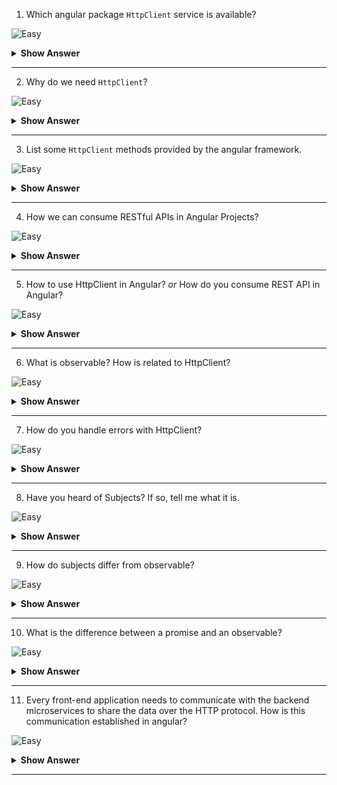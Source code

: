 1. Which angular package `HttpClient` service is available?

![Easy](https://github.com/revaturelabs/interviewquestions/blob/dev/ComplexityTags/simple%20(2).svg)

<details>
<summary><b>Show Answer</b></summary>
<blockquote>

`@angular/common/http` 

</blockquote>
</details>
  
---
 
2. Why do we need `HttpClient`?

![Easy](https://github.com/revaturelabs/interviewquestions/blob/dev/ComplexityTags/simple%20(2).svg)

<details>
<summary><b>Show Answer</b></summary>
<blockquote>

The front-end of applications communicates with back-end services to get or send the data over HTTP protocol using either XMLHttpRequest interface or fetch API . This communication is done in Angular with the help of `HttpClient`.

</blockquote>
</details>
  
---
 
3. List some `HttpClient` methods provided by the angular framework.

![Easy](https://github.com/revaturelabs/interviewquestions/blob/dev/ComplexityTags/simple%20(2).svg)

<details>
<summary><b>Show Answer</b></summary>
<blockquote>

- `HttpClient.get()` method is used to fetch data from a server. 
- `HttpClient.post()` method is used to send the data to the server.
- `HttpClient.put()` method is used to update the data on the server
- `HttpClient.delete()` method is used to delete the data in the server

All `HttpClient` methods return an **Observable** of something. In general, an observable can return multiple values over time. 
	
</blockquote>
</details>
  
---
 
4. How we can consume RESTful APIs in Angular Projects?

![Easy](https://github.com/revaturelabs/interviewquestions/blob/dev/ComplexityTags/simple%20(2).svg)

<details>
<summary><b>Show Answer</b></summary>
<blockquote>
	
We can consume RESTful APIs in Angular applications using HttpClient API.
	
</blockquote>
</details>
  
---
 
5. How to use HttpClient in Angular? _or_ How do you consume REST API in Angular?

![Easy](https://github.com/revaturelabs/interviewquestions/blob/dev/ComplexityTags/simple%20(2).svg)

<details>
<summary><b>Show Answer</b></summary>
<blockquote>

HttpClient API service is used to make communication between front-end web apps with backend services. This communication is done over HTTP protocol.

To work with the HttpClient service in Angular, you need to import the `HttpClientModule` in the `app.module.ts` file. Then inject the HttpClient service in the constructor method after that you can hit the remote server via HTTP’s POST, GET, PUT and DELETE methods.

Then create a service (`employee.service.ts`) to handle all HTTP requests. We import the `HttpClient` and `HttpHeaders` services to make the HTTP request work. Here, we create CRUD operations using HttpClient methods (GET, POST, PUT, DELETE) 
	
For example:
```ts
import { Injectable } from '@angular/core';
import { HttpClient, HttpHeaders } from '@angular/common/http';
import { Observable } from 'rxjs';
import { Employee } from './Employee';

@Injectable({providedIn: 'root'})
export class EmployeeService {
  // Base url
  baseurl = 'http://localhost:3000/employees/';
  
  constructor(private http: HttpClient) { }
  
  // Http Headers
  httpOptions = {
    headers: new HttpHeaders({
      'Content-Type': 'application/json'
    })
  }
  
  // POST
  CreateEmployee(data): Observable<Employee> {
    return this.http.post<Employee>(this.baseurl , JSON.stringify(data), this.httpOptions);
  }  
  
  // GET
  GetEmployee(id): Observable<Employee> {
    return this.http.get<Employee>(this.baseurl + id)
  }
  
  // PUT
  UpdateEmployee(id, data): Observable<Employee> {
    return this.http.put<Employee>(this.baseurl + id, JSON.stringify(data), this.httpOptions)
  }
  
  // DELETE
  DeleteEmployee(id){
    return this.http.delete<Employee>(this.baseurl + id, this.httpOptions)
    )
  } 
}
```

</blockquote>
</details>
  
---
 
6. What is observable? How is related to HttpClient?

![Easy](https://github.com/revaturelabs/interviewquestions/blob/dev/ComplexityTags/simple%20(2).svg)

<details>
<summary><b>Show Answer</b></summary>
<blockquote>


Observable in Angular is a feature that provides support for delivering messages between different parts of your single-page application. This feature is frequently used in Angular because it is responsible for handling multiple values, asynchronous programming in Javascript, and also event-handling processes.
	
All `HttpClient` methods return an **Observable** of something.
	
</blockquote>
</details>
  
---
 
7. How do you handle errors with HttpClient?

![Easy](https://github.com/revaturelabs/interviewquestions/blob/dev/ComplexityTags/simple%20(2).svg)

<details>
<summary><b>Show Answer</b></summary>
<blockquote>

By using Angular's *HttpClient* along with `catch error` from RxJS, we can easily write a function to handle errors within each service. *HttpClient* will also conveniently parse JSON responses and returns an observable object. 

There are two categories of errors that need to be handled differently:
* Client-side: Network problems and front-end code errors. With *HttpClient*, these errors return *ErrorEvent* instances. 
* Server-side: AJAX errors, user errors, back-end code errors, database errors, file system errors. With *HttpClient*, these errors return HTTP Error Responses.

By verifying if an error is an instance of *ErrorEvent*, we can figure out which type of error we have and handle it accordingly. 

To catch errors, we "pipe" the observable result from `http.get()` (or any *HttpClient* methods) through an RxJS `catchError()` operator. Also, we add the `retry(1)` function to the pipe to retry all requests once before failing.

</blockquote>
</details>
  
---
 
8. Have you heard of Subjects? If so, tell me what it is.

![Easy](https://github.com/revaturelabs/interviewquestions/blob/dev/ComplexityTags/simple%20(2).svg)

<details>
<summary><b>Show Answer</b></summary>
<blockquote>

A Subject is a special type of Observable that allows values to be multicasted to many Observers. The subjects are also observers because they can subscribe to another observable and get value from it, which it will multicast to all its subscribers.

</blockquote>
</details>
  
---
 
9. How do subjects differ from observable?

![Easy](https://github.com/revaturelabs/interviewquestions/blob/dev/ComplexityTags/simple%20(2).svg)

<details>
<summary><b>Show Answer</b></summary>
<blockquote>

Every Subject is an Observable. Given a Subject, you can subscribe to it, providing an Observer, which will start receiving values normally. From the perspective of the Observer, it cannot tell whether the Observable execution is coming from a plain unicast Observable or a Subject.

</blockquote>
	
</details>
  
---
 
	
10. What is the difference between a promise and an observable?

![Easy](https://github.com/revaturelabs/interviewquestions/blob/dev/ComplexityTags/simple%20(2).svg)

<details>
<summary> <b>Show Answer</b></summary>
<blockquote>
	
- A Promise emits a single value while an Observable can emit multiple values. 
- So, while handling an HTTP request, a Promise can manage a single response for the same request, but if there are multiple responses to the same request, then we have to use an Observable.
	
```ts
const promise = new Promise((data) =>{ 
    data(1);
    data(2);
    data(3);    }).then(element => console.log('Promise '+ element));
// Logs:
// Promise 1
 
const observable = new Observable((data) => {
    data.next(1);
    data.next(2);
    data.next(3);   }).subscribe(element => console.log('Observable ' + element));
 
// Logs:
//Observable 1
//Observable 2
//Observable 3
```
	

</details>
	
---

11. Every front-end application needs to communicate with the backend microservices to share the data over the HTTP protocol. How is this communication established in angular? 

![Easy](https://github.com/revaturelabs/interviewquestions/blob/dev/ComplexityTags/simple%20(2).svg)

<details>
<summary><b>Show Answer</b></summary>
<blockquote>

Using the `HttpClient` Service

</blockquote>
</details>
  
---
 

